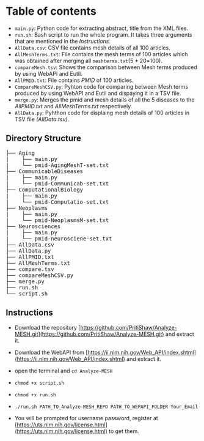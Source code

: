 # Table of contents
- `main.py`: Python code for extracting abstract, title from the XML files.
- `run.sh`:  Bash script to run the whole program. It takes three arguments that are mentioned in the _Instructions_.
- `AllData.csv`: CSV file contains mesh details of all 100 articles.
- `AllMeshTerms.txt`: File contains the mesh terms of 100 articles which was obtained after merging all `meshterms.txt`(5 * 20=100).
- `compareMesh.tsv`: Shows the comparison between Mesh terms produced by using WebAPI and Eutil.
- `AllPMID.txt`: File contains _PMID_ of 100 articles.
- `CompareMeshCSV.py`: Pyhton code for comparing between Mesh terms produced by using WebAPI and Eutil and dispaying it in a TSV file.
- `merge.py`: Merges the pmid and mesh details of all the 5 diseases to the *AllPMID.txt* and *AllMeshTerms.txt* respectively.
- `AllData.py`: Pyhthon code for displaing mesh details of 100 articles in TSV file _(*AllData.tsv*)_.


## Directory Structure
<pre>
├── Aging     
|    ├── main.py   
|    └── pmid-AgingMeshT-set.txt  
├── CommunicableDiseases   
|    ├── main.py  
|    └── pmid-Communicab-set.txt  
├── ComputationalBiology   
|    ├── main.py  
|    └── pmid-Computatio-set.txt  
├── Neoplasms  
|    ├── main.py  
|    └── pmid-NeoplasmsM-set.txt  
├── Neurosciences  
|    ├── main.py  
|    └── pmid-neurosciene-set.txt  
├── AllData.csv   
├── AllData.py  
├── AllPMID.txt
├── AllMeshTerms.txt 
├── compare.tsv  
├── compareMeshCSV.py
├── merge.py
├── run.sh  
└── script.sh 
</pre>

## Instructions
- Download the repository [https://github.com/PritiShaw/Analyze-MESH.git](https://github.com/PritiShaw/Analyze-MESH.git) and extract it.
- Download the WebAPI from [https://ii.nlm.nih.gov/Web_API/index.shtml](https://ii.nlm.nih.gov/Web_API/index.shtml) and extract it.
- open the terminal and `cd Analyze-MESH`
- `chmod +x script.sh`
- `chmod +x run.sh`
- `./run.sh PATH_TO_Analyze-MESH_REPO PATH_TO_WEPAPI_FOLDER Your_Email`

- You will be prompted for username password, register at [https://uts.nlm.nih.gov/license.html](https://uts.nlm.nih.gov/license.html) to get them.
